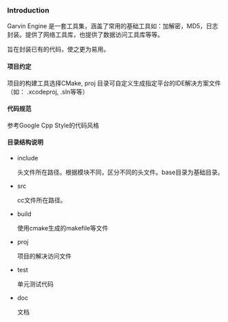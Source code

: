 
### Introduction

Garvin Engine 是一套工具集，涵盖了常用的基础工具如：加解密，MD5，日志封装。提供了网络工具库，也提供了数据访问工具库等等。

旨在封装已有的代码，使之更为易用。

#### 项目约定

项目的构建工具选择CMake, proj 目录可自定义生成指定平台的IDE解决方案文件（如： .xcodeproj, .sln等等）

#### 代码规范

参考Google Cpp Style的代码风格

#### 目录结构说明

- include

  头文件所在路径。根据模块不同，区分不同的头文件。base目录为基础目录。

- src

  cc文件所在路径。

- build

  使用cmake生成的makefile等文件

- proj

  项目的解决访问文件

- test

  单元测试代码

- doc

  文档